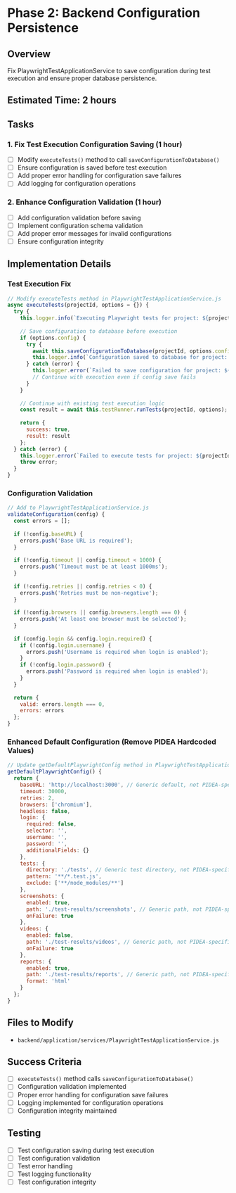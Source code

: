# Phase 2: Backend Configuration Persistence

## Overview
Fix PlaywrightTestApplicationService to save configuration during test execution and ensure proper database persistence.

## Estimated Time: 2 hours

## Tasks

### 1. Fix Test Execution Configuration Saving (1 hour)
- [ ] Modify `executeTests()` method to call `saveConfigurationToDatabase()`
- [ ] Ensure configuration is saved before test execution
- [ ] Add proper error handling for configuration save failures
- [ ] Add logging for configuration operations

### 2. Enhance Configuration Validation (1 hour)
- [ ] Add configuration validation before saving
- [ ] Implement configuration schema validation
- [ ] Add proper error messages for invalid configurations
- [ ] Ensure configuration integrity

## Implementation Details

### Test Execution Fix
```javascript
// Modify executeTests method in PlaywrightTestApplicationService.js
async executeTests(projectId, options = {}) {
  try {
    this.logger.info(`Executing Playwright tests for project: ${projectId}`);
    
    // Save configuration to database before execution
    if (options.config) {
      try {
        await this.saveConfigurationToDatabase(projectId, options.config);
        this.logger.info(`Configuration saved to database for project: ${projectId}`);
      } catch (error) {
        this.logger.error(`Failed to save configuration for project: ${projectId}`, error);
        // Continue with execution even if config save fails
      }
    }
    
    // Continue with existing test execution logic
    const result = await this.testRunner.runTests(projectId, options);
    
    return {
      success: true,
      result: result
    };
  } catch (error) {
    this.logger.error(`Failed to execute tests for project: ${projectId}`, error);
    throw error;
  }
}
```

### Configuration Validation
```javascript
// Add to PlaywrightTestApplicationService.js
validateConfiguration(config) {
  const errors = [];
  
  if (!config.baseURL) {
    errors.push('Base URL is required');
  }
  
  if (!config.timeout || config.timeout < 1000) {
    errors.push('Timeout must be at least 1000ms');
  }
  
  if (!config.retries || config.retries < 0) {
    errors.push('Retries must be non-negative');
  }
  
  if (!config.browsers || config.browsers.length === 0) {
    errors.push('At least one browser must be selected');
  }
  
  if (config.login && config.login.required) {
    if (!config.login.username) {
      errors.push('Username is required when login is enabled');
    }
    if (!config.login.password) {
      errors.push('Password is required when login is enabled');
    }
  }
  
  return {
    valid: errors.length === 0,
    errors: errors
  };
}
```

### Enhanced Default Configuration (Remove PIDEA Hardcoded Values)
```javascript
// Update getDefaultPlaywrightConfig method in PlaywrightTestApplicationService.js (Line 524-559)
getDefaultPlaywrightConfig() {
  return {
    baseURL: 'http://localhost:3000', // Generic default, not PIDEA-specific
    timeout: 30000,
    retries: 2,
    browsers: ['chromium'],
    headless: false,
    login: {
      required: false,
      selector: '',
      username: '',
      password: '',
      additionalFields: {}
    },
    tests: {
      directory: './tests', // Generic test directory, not PIDEA-specific
      pattern: '**/*.test.js',
      exclude: ['**/node_modules/**']
    },
    screenshots: {
      enabled: true,
      path: './test-results/screenshots', // Generic path, not PIDEA-specific
      onFailure: true
    },
    videos: {
      enabled: false,
      path: './test-results/videos', // Generic path, not PIDEA-specific
      onFailure: true
    },
    reports: {
      enabled: true,
      path: './test-results/reports', // Generic path, not PIDEA-specific
      format: 'html'
    }
  };
}
```

## Files to Modify
- `backend/application/services/PlaywrightTestApplicationService.js`

## Success Criteria
- [ ] `executeTests()` method calls `saveConfigurationToDatabase()`
- [ ] Configuration validation implemented
- [ ] Proper error handling for configuration save failures
- [ ] Logging implemented for configuration operations
- [ ] Configuration integrity maintained

## Testing
- [ ] Test configuration saving during test execution
- [ ] Test configuration validation
- [ ] Test error handling
- [ ] Test logging functionality
- [ ] Test configuration integrity
